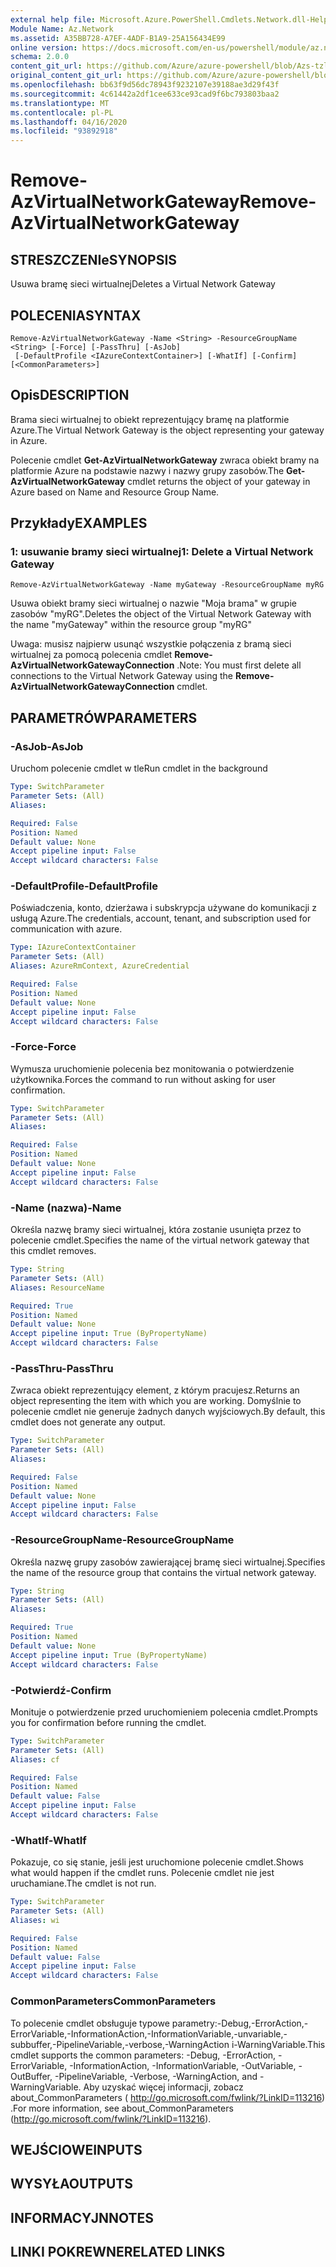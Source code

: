 ```yaml
---
external help file: Microsoft.Azure.PowerShell.Cmdlets.Network.dll-Help.xml
Module Name: Az.Network
ms.assetid: A35BB728-A7EF-4ADF-B1A9-25A156434E99
online version: https://docs.microsoft.com/en-us/powershell/module/az.network/remove-azvirtualnetworkgateway
schema: 2.0.0
content_git_url: https://github.com/Azure/azure-powershell/blob/Azs-tzl/src/Network/Network/help/Remove-AzVirtualNetworkGateway.md
original_content_git_url: https://github.com/Azure/azure-powershell/blob/Azs-tzl/src/Network/Network/help/Remove-AzVirtualNetworkGateway.md
ms.openlocfilehash: bb63f9d56dc78943f9232107e39188ae3d29f43f
ms.sourcegitcommit: 4c61442a2df1cee633ce93cad9f6bc793803baa2
ms.translationtype: MT
ms.contentlocale: pl-PL
ms.lasthandoff: 04/16/2020
ms.locfileid: "93892918"
---
```

# <span data-ttu-id="e57db-101">Remove-AzVirtualNetworkGateway</span><span class="sxs-lookup"><span data-stu-id="e57db-101">Remove-AzVirtualNetworkGateway</span></span>

## <span data-ttu-id="e57db-102">STRESZCZENIe</span><span class="sxs-lookup"><span data-stu-id="e57db-102">SYNOPSIS</span></span>
<span data-ttu-id="e57db-103">Usuwa bramę sieci wirtualnej</span><span class="sxs-lookup"><span data-stu-id="e57db-103">Deletes a Virtual Network Gateway</span></span>

## <span data-ttu-id="e57db-104">POLECENIA</span><span class="sxs-lookup"><span data-stu-id="e57db-104">SYNTAX</span></span>

```
Remove-AzVirtualNetworkGateway -Name <String> -ResourceGroupName <String> [-Force] [-PassThru] [-AsJob]
 [-DefaultProfile <IAzureContextContainer>] [-WhatIf] [-Confirm] [<CommonParameters>]
```

## <span data-ttu-id="e57db-105">Opis</span><span class="sxs-lookup"><span data-stu-id="e57db-105">DESCRIPTION</span></span>
<span data-ttu-id="e57db-106">Brama sieci wirtualnej to obiekt reprezentujący bramę na platformie Azure.</span><span class="sxs-lookup"><span data-stu-id="e57db-106">The Virtual Network Gateway is the object representing your gateway in Azure.</span></span>

<span data-ttu-id="e57db-107">Polecenie cmdlet **Get-AzVirtualNetworkGateway** zwraca obiekt bramy na platformie Azure na podstawie nazwy i nazwy grupy zasobów.</span><span class="sxs-lookup"><span data-stu-id="e57db-107">The **Get-AzVirtualNetworkGateway** cmdlet returns the object of your gateway in Azure based on Name and Resource Group Name.</span></span>

## <span data-ttu-id="e57db-108">Przykłady</span><span class="sxs-lookup"><span data-stu-id="e57db-108">EXAMPLES</span></span>

### <span data-ttu-id="e57db-109">1: usuwanie bramy sieci wirtualnej</span><span class="sxs-lookup"><span data-stu-id="e57db-109">1: Delete a Virtual Network Gateway</span></span>
```
Remove-AzVirtualNetworkGateway -Name myGateway -ResourceGroupName myRG
```

<span data-ttu-id="e57db-110">Usuwa obiekt bramy sieci wirtualnej o nazwie "Moja brama" w grupie zasobów "myRG".</span><span class="sxs-lookup"><span data-stu-id="e57db-110">Deletes the object of the Virtual Network Gateway with the name "myGateway" within the resource group "myRG"</span></span>

<span data-ttu-id="e57db-111">Uwaga: musisz najpierw usunąć wszystkie połączenia z bramą sieci wirtualnej za pomocą polecenia cmdlet **Remove-AzVirtualNetworkGatewayConnection** .</span><span class="sxs-lookup"><span data-stu-id="e57db-111">Note: You must first delete all connections to the Virtual Network Gateway using the **Remove-AzVirtualNetworkGatewayConnection** cmdlet.</span></span>

## <span data-ttu-id="e57db-112">PARAMETRÓW</span><span class="sxs-lookup"><span data-stu-id="e57db-112">PARAMETERS</span></span>

### <span data-ttu-id="e57db-113">-AsJob</span><span class="sxs-lookup"><span data-stu-id="e57db-113">-AsJob</span></span>
<span data-ttu-id="e57db-114">Uruchom polecenie cmdlet w tle</span><span class="sxs-lookup"><span data-stu-id="e57db-114">Run cmdlet in the background</span></span>

```yaml
Type: SwitchParameter
Parameter Sets: (All)
Aliases: 

Required: False
Position: Named
Default value: None
Accept pipeline input: False
Accept wildcard characters: False
```

### <span data-ttu-id="e57db-115">-DefaultProfile</span><span class="sxs-lookup"><span data-stu-id="e57db-115">-DefaultProfile</span></span>
<span data-ttu-id="e57db-116">Poświadczenia, konto, dzierżawa i subskrypcja używane do komunikacji z usługą Azure.</span><span class="sxs-lookup"><span data-stu-id="e57db-116">The credentials, account, tenant, and subscription used for communication with azure.</span></span>

```yaml
Type: IAzureContextContainer
Parameter Sets: (All)
Aliases: AzureRmContext, AzureCredential

Required: False
Position: Named
Default value: None
Accept pipeline input: False
Accept wildcard characters: False
```

### <span data-ttu-id="e57db-117">-Force</span><span class="sxs-lookup"><span data-stu-id="e57db-117">-Force</span></span>
<span data-ttu-id="e57db-118">Wymusza uruchomienie polecenia bez monitowania o potwierdzenie użytkownika.</span><span class="sxs-lookup"><span data-stu-id="e57db-118">Forces the command to run without asking for user confirmation.</span></span>

```yaml
Type: SwitchParameter
Parameter Sets: (All)
Aliases: 

Required: False
Position: Named
Default value: None
Accept pipeline input: False
Accept wildcard characters: False
```

### <span data-ttu-id="e57db-119">-Name (nazwa)</span><span class="sxs-lookup"><span data-stu-id="e57db-119">-Name</span></span>
<span data-ttu-id="e57db-120">Określa nazwę bramy sieci wirtualnej, która zostanie usunięta przez to polecenie cmdlet.</span><span class="sxs-lookup"><span data-stu-id="e57db-120">Specifies the name of the virtual network gateway that this cmdlet removes.</span></span>

```yaml
Type: String
Parameter Sets: (All)
Aliases: ResourceName

Required: True
Position: Named
Default value: None
Accept pipeline input: True (ByPropertyName)
Accept wildcard characters: False
```

### <span data-ttu-id="e57db-121">-PassThru</span><span class="sxs-lookup"><span data-stu-id="e57db-121">-PassThru</span></span>
<span data-ttu-id="e57db-122">Zwraca obiekt reprezentujący element, z którym pracujesz.</span><span class="sxs-lookup"><span data-stu-id="e57db-122">Returns an object representing the item with which you are working.</span></span>
<span data-ttu-id="e57db-123">Domyślnie to polecenie cmdlet nie generuje żadnych danych wyjściowych.</span><span class="sxs-lookup"><span data-stu-id="e57db-123">By default, this cmdlet does not generate any output.</span></span>

```yaml
Type: SwitchParameter
Parameter Sets: (All)
Aliases: 

Required: False
Position: Named
Default value: None
Accept pipeline input: False
Accept wildcard characters: False
```

### <span data-ttu-id="e57db-124">-ResourceGroupName</span><span class="sxs-lookup"><span data-stu-id="e57db-124">-ResourceGroupName</span></span>
<span data-ttu-id="e57db-125">Określa nazwę grupy zasobów zawierającej bramę sieci wirtualnej.</span><span class="sxs-lookup"><span data-stu-id="e57db-125">Specifies the name of the resource group that contains the virtual network gateway.</span></span>

```yaml
Type: String
Parameter Sets: (All)
Aliases: 

Required: True
Position: Named
Default value: None
Accept pipeline input: True (ByPropertyName)
Accept wildcard characters: False
```

### <span data-ttu-id="e57db-126">-Potwierdź</span><span class="sxs-lookup"><span data-stu-id="e57db-126">-Confirm</span></span>
<span data-ttu-id="e57db-127">Monituje o potwierdzenie przed uruchomieniem polecenia cmdlet.</span><span class="sxs-lookup"><span data-stu-id="e57db-127">Prompts you for confirmation before running the cmdlet.</span></span>

```yaml
Type: SwitchParameter
Parameter Sets: (All)
Aliases: cf

Required: False
Position: Named
Default value: False
Accept pipeline input: False
Accept wildcard characters: False
```

### <span data-ttu-id="e57db-128">-WhatIf</span><span class="sxs-lookup"><span data-stu-id="e57db-128">-WhatIf</span></span>
<span data-ttu-id="e57db-129">Pokazuje, co się stanie, jeśli jest uruchomione polecenie cmdlet.</span><span class="sxs-lookup"><span data-stu-id="e57db-129">Shows what would happen if the cmdlet runs.</span></span>
<span data-ttu-id="e57db-130">Polecenie cmdlet nie jest uruchamiane.</span><span class="sxs-lookup"><span data-stu-id="e57db-130">The cmdlet is not run.</span></span>

```yaml
Type: SwitchParameter
Parameter Sets: (All)
Aliases: wi

Required: False
Position: Named
Default value: False
Accept pipeline input: False
Accept wildcard characters: False
```

### <span data-ttu-id="e57db-131">CommonParameters</span><span class="sxs-lookup"><span data-stu-id="e57db-131">CommonParameters</span></span>
<span data-ttu-id="e57db-132">To polecenie cmdlet obsługuje typowe parametry:-Debug,-ErrorAction,-ErrorVariable,-InformationAction,-InformationVariable,-unvariable,-subbuffer,-PipelineVariable,-verbose,-WarningAction i-WarningVariable.</span><span class="sxs-lookup"><span data-stu-id="e57db-132">This cmdlet supports the common parameters: -Debug, -ErrorAction, -ErrorVariable, -InformationAction, -InformationVariable, -OutVariable, -OutBuffer, -PipelineVariable, -Verbose, -WarningAction, and -WarningVariable.</span></span> <span data-ttu-id="e57db-133">Aby uzyskać więcej informacji, zobacz about_CommonParameters ( http://go.microsoft.com/fwlink/?LinkID=113216) .</span><span class="sxs-lookup"><span data-stu-id="e57db-133">For more information, see about_CommonParameters (http://go.microsoft.com/fwlink/?LinkID=113216).</span></span>

## <span data-ttu-id="e57db-134">WEJŚCIOWE</span><span class="sxs-lookup"><span data-stu-id="e57db-134">INPUTS</span></span>

## <span data-ttu-id="e57db-135">WYSYŁA</span><span class="sxs-lookup"><span data-stu-id="e57db-135">OUTPUTS</span></span>

## <span data-ttu-id="e57db-136">INFORMACYJN</span><span class="sxs-lookup"><span data-stu-id="e57db-136">NOTES</span></span>

## <span data-ttu-id="e57db-137">LINKI POKREWNE</span><span class="sxs-lookup"><span data-stu-id="e57db-137">RELATED LINKS</span></span>


